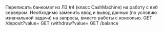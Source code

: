 Переписать банкомат из ЛЗ #4 (класс CashMachine) на работу с веб сервером. 
Необходимо заменить ввод и вывод данных (по условию изначальной задачи) на запросы, вместо работы с консолью.
GET /deposit?value=
GET /withdraw?value=
GET /balance
